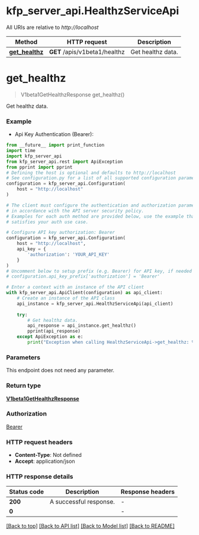# kfp_server_api.HealthzServiceApi

All URIs are relative to *http://localhost*

Method | HTTP request | Description
------------- | ------------- | -------------
[**get_healthz**](HealthzServiceApi.md#get_healthz) | **GET** /apis/v1beta1/healthz | Get healthz data.


# **get_healthz**
> V1beta1GetHealthzResponse get_healthz()

Get healthz data.

### Example

* Api Key Authentication (Bearer):
```python
from __future__ import print_function
import time
import kfp_server_api
from kfp_server_api.rest import ApiException
from pprint import pprint
# Defining the host is optional and defaults to http://localhost
# See configuration.py for a list of all supported configuration parameters.
configuration = kfp_server_api.Configuration(
    host = "http://localhost"
)

# The client must configure the authentication and authorization parameters
# in accordance with the API server security policy.
# Examples for each auth method are provided below, use the example that
# satisfies your auth use case.

# Configure API key authorization: Bearer
configuration = kfp_server_api.Configuration(
    host = "http://localhost",
    api_key = {
        'authorization': 'YOUR_API_KEY'
    }
)
# Uncomment below to setup prefix (e.g. Bearer) for API key, if needed
# configuration.api_key_prefix['authorization'] = 'Bearer'

# Enter a context with an instance of the API client
with kfp_server_api.ApiClient(configuration) as api_client:
    # Create an instance of the API class
    api_instance = kfp_server_api.HealthzServiceApi(api_client)
    
    try:
        # Get healthz data.
        api_response = api_instance.get_healthz()
        pprint(api_response)
    except ApiException as e:
        print("Exception when calling HealthzServiceApi->get_healthz: %s\n" % e)
```

### Parameters
This endpoint does not need any parameter.

### Return type

[**V1beta1GetHealthzResponse**](V1beta1GetHealthzResponse.md)

### Authorization

[Bearer](../README.md#Bearer)

### HTTP request headers

 - **Content-Type**: Not defined
 - **Accept**: application/json

### HTTP response details
| Status code | Description | Response headers |
|-------------|-------------|------------------|
**200** | A successful response. |  -  |
**0** |  |  -  |

[[Back to top]](#) [[Back to API list]](../README.md#documentation-for-api-endpoints) [[Back to Model list]](../README.md#documentation-for-models) [[Back to README]](../README.md)

